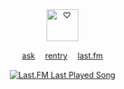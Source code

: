 <p align="center">
  <br><br><img src="https://64.media.tumblr.com/84532167d4c26898c2da006f5bbb95de/5f9ed5b1378f8ada-5f/s100x200/f821db3b969b41cc6c8877d50930277c1ada8804.pnj" height=56 title="♡">
  <br><br><a href="https://sparkler.cc/@blur">ask</a>  
  <a href="https://rentry.co/birthmark">rentry</a>  <a href="https://last.fm/user/IHateMemphis">last.fm</a>
  <br><br>
  <a href=""><img src="https://img.shields.io/endpoint?color=white&url=https://lastfm-last-played.biancarosa.com.br/IHateMemphis/latest-song?format=shields.io" title="Last.FM Last Played Song"></a>
</p>
